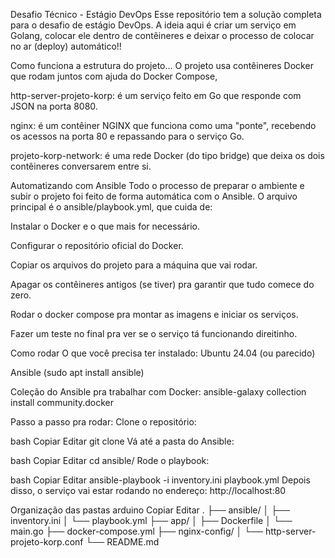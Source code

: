 Desafio Técnico - Estágio DevOps
Esse repositório tem a solução completa para o desafio de estágio DevOps. A ideia aqui é criar um serviço em Golang, colocar ele dentro de contêineres e deixar o processo de colocar no ar (deploy) automático!!

Como funciona a estrutura do projeto...
O projeto usa contêineres Docker que rodam juntos com ajuda do Docker Compose,

http-server-projeto-korp: é um serviço feito em Go que responde com JSON na porta 8080.

nginx: é um contêiner NGINX que funciona como uma "ponte", recebendo os acessos na porta 80 e repassando para o serviço Go.

projeto-korp-network: é uma rede Docker (do tipo bridge) que deixa os dois contêineres conversarem entre si.

Automatizando com Ansible
Todo o processo de preparar o ambiente e subir o projeto foi feito de forma automática com o Ansible. O arquivo principal é o ansible/playbook.yml, que cuida de:

Instalar o Docker e o que mais for necessário.

Configurar o repositório oficial do Docker.

Copiar os arquivos do projeto para a máquina que vai rodar.

Apagar os contêineres antigos (se tiver) pra garantir que tudo comece do zero.

Rodar o docker compose pra montar as imagens e iniciar os serviços.

Fazer um teste no final pra ver se o serviço tá funcionando direitinho.

Como rodar
O que você precisa ter instalado:
Ubuntu 24.04 (ou parecido)

Ansible (sudo apt install ansible)

Coleção do Ansible pra trabalhar com Docker:
ansible-galaxy collection install community.docker

Passo a passo pra rodar:
Clone o repositório:

bash
Copiar
Editar
git clone <link-do-repo>
Vá até a pasta do Ansible:

bash
Copiar
Editar
cd ansible/
Rode o playbook:

bash
Copiar
Editar
ansible-playbook -i inventory.ini playbook.yml
Depois disso, o serviço vai estar rodando no endereço:
http://localhost:80

Organização das pastas
arduino
Copiar
Editar
.
├── ansible/
│   ├── inventory.ini
│   └── playbook.yml
├── app/
│   ├── Dockerfile
│   └── main.go
├── docker-compose.yml
├── nginx-config/
│   └── http-server-projeto-korp.conf
└── README.md
